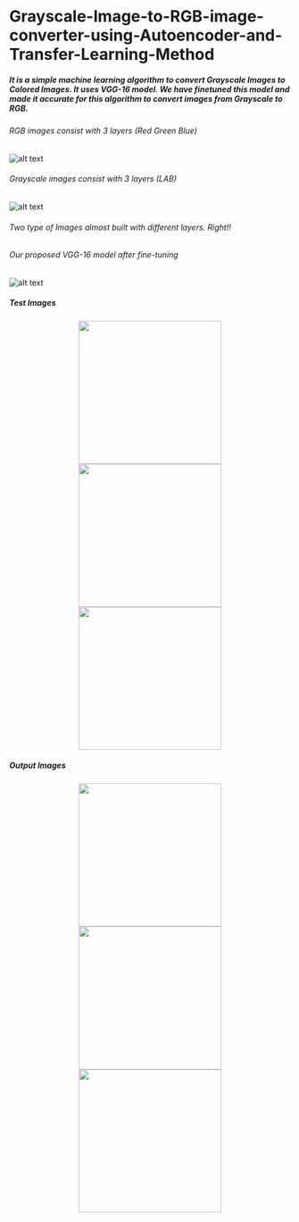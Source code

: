 # Grayscale-Image-to-RGB-image-converter-using-Autoencoder-and-Transfer-Learning-Method

##### It is a simple machine learning algorithm to convert Grayscale Images to Colored Images. It uses VGG-16 model. We have finetuned this model and made it accurate for this algorithm to convert images from Grayscale to RGB.

###### RGB images consist with 3 layers (Red Green Blue)
![alt text](https://github.com/Soumyajit2709/Grayscale-Image-to-RGB-image-converter-using-Transfer-Learning-Method/blob/main/images/Problem%201.png)

###### Grayscale images consist with 3 layers (LAB)
![alt text](https://github.com/Soumyajit2709/Grayscale-Image-to-RGB-image-converter-using-Transfer-Learning-Method/blob/main/images/Problem%202.png)

###### Two type of Images almost built with different layers. Right!!

###### Our proposed VGG-16 model after fine-tuning
![alt text](https://github.com/Soumyajit2709/Grayscale-Image-to-RGB-image-converter-using-Transfer-Learning-Method/blob/main/images/VGG16%20Updated%20Model.png)

##### Test Images
<p align="center">
  <img src="https://github.com/Soumyajit2709/Grayscale-Image-to-RGB-image-converter-using-Transfer-Learning-Method/blob/main/Results/test1.jpg" height="256" width="256" >
  <img src="https://github.com/Soumyajit2709/Grayscale-Image-to-RGB-image-converter-using-Transfer-Learning-Method/blob/main/Results/test2.jpg" height="256" width="256">
  <img src="https://github.com/Soumyajit2709/Grayscale-Image-to-RGB-image-converter-using-Transfer-Learning-Method/blob/main/Results/test3.jfif" height="256" width="256">
</p>

##### Output Images
<p align="center">
  <img src="https://github.com/Soumyajit2709/Grayscale-Image-to-RGB-image-converter-using-Transfer-Learning-Method/blob/main/Results/result1.jpg" height="256" width="256" >
  <img src="https://github.com/Soumyajit2709/Grayscale-Image-to-RGB-image-converter-using-Transfer-Learning-Method/blob/main/Results/result2.png" height="256" width="256">
  <img src="https://github.com/Soumyajit2709/Grayscale-Image-to-RGB-image-converter-using-Transfer-Learning-Method/blob/main/Results/result3.png" height="256" width="256">
</p>
